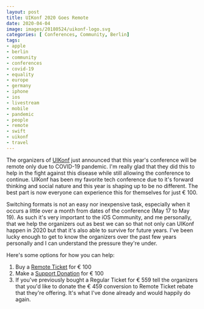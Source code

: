 ```yaml
---
layout: post
title: UIKonf 2020 Goes Remote
date: 2020-04-04
image: images/20180524/uikonf-logo.svg
categories: [ Conferences, Community, Berlin]
tags:
- apple
- berlin
- community
- conferences
- covid-19
- equality
- europe
- germany
- iphone
- ios
- livestream
- mobile
- pandemic
- people
- remote
- swift
- uikonf
- travel
---
```


<!--excerpt.start-->
The organizers of [UIKonf](https://uikonf.com) just announced that this year's conference will be remote only due to COVID-19 pandemic.  I'm really glad that they did this to help in the fight against this disease while still allowing the conference to continue.  UIKonf has been my favorite tech conference due to it's forward thinking and social nature and this year is shaping up to be no different.  The best part is now everyone can experience this for themselves for just &euro; 100.
<!--excerpt.end-->

Switching formats is not an easy nor inexpensive task, especially when it occurs a little over a month from dates of the conference (May 17 to May 19).  As such it's very important to the iOS Community, and me personally, that we help the organizers out as best we can so that not only can UIKonf happen in 2020 but that it's also able to survive for future years.  I've been lucky enough to get to know the organizers over the past few years personally and I can understand the pressure they're under.

Here's some options for how you can help:

1. Buy a [Remote Ticket](https://ti.to/uikonf/uikonf-2020) for &euro; 100
1. Make a [Support Donation](https://ti.to/uikonf/uikonf-2020/with/u-uwf4mk1cc) for &euro; 100
1. If you've previously bought a Regular Ticket for &euro; 559 tell the organizers that you'd like to donate the &euro; 459 conversion to Remote Ticket rebate that they're offering.  It's what I've done already and would happily do again.

